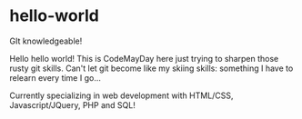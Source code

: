 # hello-world
GIt knowledgeable!

Hello hello world! This is CodeMayDay here just trying to sharpen those rusty git skills. Can't let git become like my skiing skills: something I have to relearn every time I go...

Currently specializing in web development with HTML/CSS, Javascript/JQuery, PHP and SQL!
